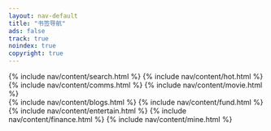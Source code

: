 ```yaml
---
layout: nav-default
title: "书签导航"
ads: false
track: true
noindex: true
copyright: true
---
```


<div class="nav-content">
{% include nav/content/search.html %}
{% include nav/content/hot.html %}
{% include nav/content/comms.html %}
{% include nav/content/movie.html %}
</div>
{% include nav/content/blogs.html %}
{% include nav/content/fund.html %}
{% include nav/content/entertain.html %}
{% include nav/content/finance.html %}
{% include nav/content/mine.html %}
